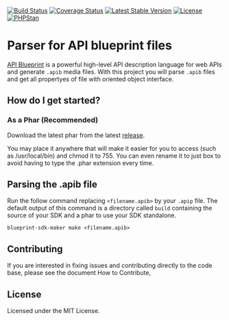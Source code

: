 [![Build
Status](https://travis-ci.org/vitormattos/blueprint-sdk-maker.svg?branch=master)](https://travis-ci.org/vitormattos/blueprint-sdk-maker)
[![Coverage
Status](https://coveralls.io/repos/vitormattos/blueprint-sdk-maker/badge.svg?branch=master&service=github)](https://coveralls.io/github/vitormattos/blueprint-sdk-maker?branch=master)
[![Latest Stable
Version](https://poser.pugx.org/vitormattos/blueprint-sdk-maker/v/stable)](https://packagist.org/packages/vitormattos/blueprint-sdk-maker)
[![License](https://poser.pugx.org/vitormattos/blueprint-sdk-maker/license)](https://packagist.org/packages/vitormattos/blueprint-sdk-maker)
[![PHPStan](https://img.shields.io/badge/PHPStan-enabled-brightgreen.svg?style=flat)](https://github.com/phpstan/phpstan)

# Parser for API blueprint files

[API Blueprint](https://apiblueprint.org/) is a powerful high-level API
description language for web APIs and generate `.apib` media files. With this
project you will parse `.apib` files and get all propertyes of file with
oriented object interface.

## How do I get started?

### As a Phar (Recommended)

Download the latest phar from the latest [release](https://github.com/vitormattos/blueprint-sdk-maker).

You may place it anywhere that will make it easier for you to access (such as /usr/local/bin) and chmod it to 755. You can even rename it to just box to avoid having to type the .phar extension every time.

## Parsing the .apib file
Run the follow command replacing `<filename.apib>` by your `.apip` file. The default output of this command is a directory called `build` containing the source of your SDK and a phar to use your SDK standalone.

```
blueprint-sdk-maker make <filename.apib>
```

## Contributing

If you are interested in fixing issues and contributing directly to the code
base, please see the document How to Contribute, 

## License

Licensed under the MIT License.
